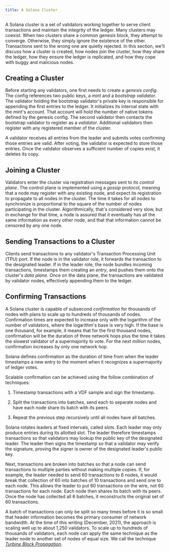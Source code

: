 ```yaml
---
title: A Solana Cluster
---
```


A Solana cluster is a set of validators working together to serve client transactions and maintain the integrity of the ledger. Many clusters may coexist. When two clusters share a common genesis block, they attempt to converge. Otherwise, they simply ignore the existence of the other. Transactions sent to the wrong one are quietly rejected. In this section, we'll discuss how a cluster is created, how nodes join the cluster, how they share the ledger, how they ensure the ledger is replicated, and how they cope with buggy and malicious nodes.

## Creating a Cluster

Before starting any validators, one first needs to create a _genesis config_. The config references two public keys, a _mint_ and a _bootstrap validator_. The validator holding the bootstrap validator's private key is responsible for appending the first entries to the ledger. It initializes its internal state with the mint's account. That account will hold the number of native tokens defined by the genesis config. The second validator then contacts the bootstrap validator to register as a _validator_. Additional validators then register with any registered member of the cluster.

A validator receives all entries from the leader and submits votes confirming those entries are valid. After voting, the validator is expected to store those entries. Once the validator observes a sufficient number of copies exist, it deletes its copy.

## Joining a Cluster

Validators enter the cluster via registration messages sent to its _control plane_. The control plane is implemented using a _gossip_ protocol, meaning that a node may register with any existing node, and expect its registration to propagate to all nodes in the cluster. The time it takes for all nodes to synchronize is proportional to the square of the number of nodes participating in the cluster. Algorithmically, that's considered very slow, but in exchange for that time, a node is assured that it eventually has all the same information as every other node, and that that information cannot be censored by any one node.

## Sending Transactions to a Cluster

Clients send transactions to any validator's Transaction Processing Unit \(TPU\) port. If the node is in the validator role, it forwards the transaction to the designated leader. If in the leader role, the node bundles incoming transactions, timestamps them creating an _entry_, and pushes them onto the cluster's _data plane_. Once on the data plane, the transactions are validated by validator nodes, effectively appending them to the ledger.

## Confirming Transactions

A Solana cluster is capable of subsecond _confirmation_ for thousands of nodes with plans to scale up to hundreds of thousands of nodes.  Confirmation times are expected to increase only with the logarithm of the number of validators, where the logarithm's base is very high. If the base is one thousand, for example, it means that for the first thousand nodes, confirmation will be the duration of three network hops plus the time it takes the slowest validator of a supermajority to vote. For the next million nodes, confirmation increases by only one network hop.

Solana defines confirmation as the duration of time from when the leader timestamps a new entry to the moment when it recognizes a supermajority of ledger votes.

Scalable confirmation can be achieved using the follow combination of techniques:

1. Timestamp transactions with a VDF sample and sign the timestamp.

2. Split the transactions into batches, send each to separate nodes and have each node share its batch with its peers.

3. Repeat the previous step recursively until all nodes have all batches.

Solana rotates leaders at fixed intervals, called _slots_. Each leader may only produce entries during its allotted slot. The leader therefore timestamps transactions so that validators may lookup the public key of the designated leader. The leader then signs the timestamp so that a validator may verify the signature, proving the signer is owner of the designated leader's public key.

Next, transactions are broken into batches so that a node can send transactions to multiple parties without making multiple copies. If, for example, the leader needed to send 60 transactions to 6 nodes, it would break that collection of 60 into batches of 10 transactions and send one to each node. This allows the leader to put 60 transactions on the wire, not 60 transactions for each node. Each node then shares its batch with its peers. Once the node has collected all 6 batches, it reconstructs the original set of 60 transactions.

A batch of transactions can only be split so many times before it is so small that header information becomes the primary consumer of network bandwidth. At the time of this writing (December, 2021), the approach is scaling well up to about 1,250 validators. To scale up to hundreds of thousands of validators, each node can apply the same technique as the leader node to another set of nodes of equal size. We call the technique [_Turbine Block Propagation_](turbine-block-propagation.md).
